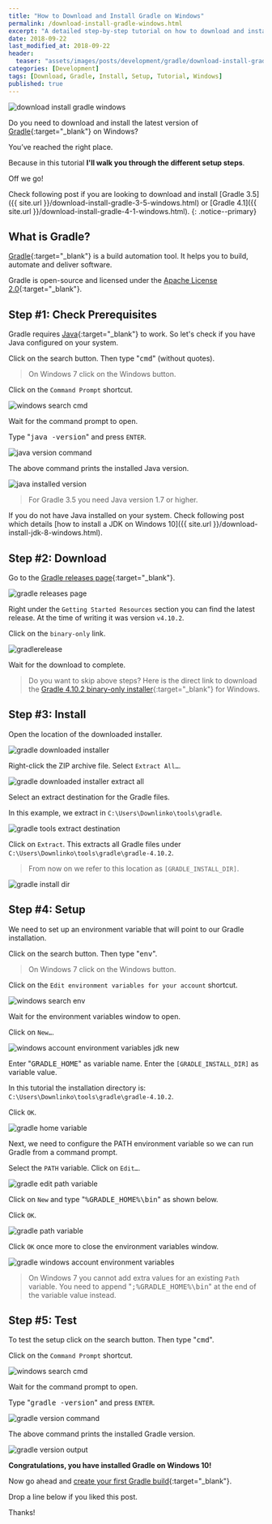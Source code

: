 ```yaml
---
title: "How to Download and Install Gradle on Windows"
permalink: /download-install-gradle-windows.html
excerpt: "A detailed step-by-step tutorial on how to download and install the latest version of Gradle on Windows 10."
date: 2018-09-22
last_modified_at: 2018-09-22
header:
  teaser: "assets/images/posts/development/gradle/download-install-gradle-windows.png"
categories: [Development]
tags: [Download, Gradle, Install, Setup, Tutorial, Windows]
published: true
---
```


<img src="{{ site.url }}/assets/images/posts/development/gradle/download-install-gradle-windows.png" alt="download install gradle windows" class="align-right title-image">

Do you need to download and install the latest version of [Gradle](https://gradle.org/){:target="_blank"} on Windows?

You’ve reached the right place.

Because in this tutorial **I'll walk you through the different setup steps**.

Off we go!

Check following post if you are looking to download and install [Gradle 3.5]({{ site.url }}/download-install-gradle-3-5-windows.html) or [Gradle 4.1]({{ site.url }}/download-install-gradle-4-1-windows.html).
{: .notice--primary}

## What is Gradle?

[Gradle](https://en.wikipedia.org/wiki/Gradle){:target="_blank"} is a build automation tool. It helps you to build, automate and deliver software.

Gradle is open-source and licensed under the [Apache License 2.0](https://github.com/gradle/gradle/blob/master/LICENSE){:target="_blank"}.

## Step #1: Check Prerequisites

Gradle requires [Java](http://www.oracle.com/technetwork/java/javase/downloads/index.html){:target="_blank"} to work. So let's check if you have Java configured on your system.

Click on the search button. Then type "<kbd>cmd</kbd>" (without quotes).

> On Windows 7 click on the Windows button.

Click on the `Command Prompt` shortcut.

<img src="{{ site.url }}/assets/images/posts/development/windows-search-cmd.png" alt="windows search cmd">

Wait for the command prompt to open.

Type "<kbd>java -version</kbd>" and press `ENTER`.

<img src="{{ site.url }}/assets/images/posts/development/java-version-command.png" alt="java version command">

The above command prints the installed Java version.

<img src="{{ site.url }}/assets/images/posts/development/java-installed-version.png" alt="java installed version">

> For Gradle 3.5 you need Java version 1.7 or higher.

If you do not have Java installed on your system. Check following post which details [how to install a JDK on Windows 10]({{ site.url }}/download-install-jdk-8-windows.html).

## Step #2: Download

Go to the [Gradle releases page](https://gradle.org/releases/){:target="_blank"}.

<img src="{{ site.url }}/assets/images/posts/development/gradle/gradle-releases-page.png" alt="gradle releases page">

Right under the `Getting Started Resources` section you can find the latest release. At the time of writing it was version `v4.10.2`.

Click on the `binary-only` link.

<img src="{{ site.url }}/assets/images/posts/development/gradle/gradle-release.png" alt="gradlerelease">

Wait for the download to complete.

> Do you want to skip above steps? Here is the direct link to download the [Gradle 4.10.2 binary-only installer](https://gradle.org/next-steps/?version=4.10.2&format=bin){:target="_blank"} for Windows.

## Step #3: Install

Open the location of the downloaded installer.

<img src="{{ site.url }}/assets/images/posts/development/gradle/gradle-downloaded-installer.png" alt="gradle downloaded installer">

Right-click the ZIP archive file. Select `Extract All…`.

<img src="{{ site.url }}/assets/images/posts/development/gradle/gradle-downloaded-installer-extract-all.png" alt="gradle downloaded installer extract all">

Select an extract destination for the Gradle files.

In this example, we extract in `C:\Users\Downlinko\tools\gradle`.

<img src="{{ site.url }}/assets/images/posts/development/gradle/gradle-extract-destination.png" alt="gradle tools extract destination">

Click on `Extract`. This extracts all Gradle files under `C:\Users\Downlinko\tools\gradle\gradle-4.10.2`.

> From now on we refer to this location as `[GRADLE_INSTALL_DIR]`.

<img src="{{ site.url }}/assets/images/posts/development/gradle/gradle-install-dir.png" alt="gradle install dir">

## Step #4: Setup

We need to set up an environment variable that will point to our Gradle installation.

Click on the search button. Then type "<kbd>env</kbd>".

> On Windows 7 click on the Windows button.

Click on the `Edit environment variables for your account` shortcut.

<img src="{{ site.url }}/assets/images/posts/development/windows-search-env.png" alt="windows search env">

Wait for the environment variables window to open.

Click on `New…`.

<img src="{{ site.url }}/assets/images/posts/development/windows-account-environment-variables-jdk-new.png" alt="windows account environment variables jdk new">

Enter "<kbd>GRADLE_HOME</kbd>" as variable name. Enter the `[GRADLE_INSTALL_DIR]` as variable value.

In this tutorial the installation directory is: `C:\Users\Downlinko\tools\gradle\gradle-4.10.2`.

Click `OK`.

<img src="{{ site.url }}/assets/images/posts/development/gradle/gradle-home-variable.png" alt="gradle home variable">

Next, we need to configure the PATH environment variable so we can run Gradle from a command prompt.

Select the `PATH` variable. Click on `Edit…`.

<img src="{{ site.url }}/assets/images/posts/development/gradle/gradle-edit-path-variable.png" alt="gradle edit path variable">

Click on `New` and type "<kbd>%GRADLE_HOME%\bin</kbd>" as shown below.

Click `OK`.

<img src="{{ site.url }}/assets/images/posts/development/gradle/gradle-path-variable.png" alt="gradle path variable">

Click `OK` once more to close the environment variables window.

<img src="{{ site.url }}/assets/images/posts/development/gradle/gradle-windows-account-environment-variables.png" alt="gradle windows account environment variables">

> On Windows 7 you cannot add extra values for an existing `Path` variable. You need to append "<kbd>;%GRADLE_HOME%\bin</kbd>" at the end of the variable value instead.

## Step #5: Test

To test the setup click on the search button. Then type "<kbd>cmd</kbd>".

Click on the `Command Prompt` shortcut.

<img src="{{ site.url }}/assets/images/posts/development/windows-search-cmd.png" alt="windows search cmd">

Wait for the command prompt to open.

Type "<kbd>gradle -version</kbd>" and press `ENTER`.

<img src="{{ site.url }}/assets/images/posts/development/gradle/gradle-version-command.png" alt="gradle version command">

The above command prints the installed Gradle version.

<img src="{{ site.url }}/assets/images/posts/development/gradle/gradle-version-output.png" alt="gradle version output">

**Congratulations, you have installed Gradle on Windows 10!**

Now go ahead and [create your first Gradle build](https://guides.gradle.org/creating-new-gradle-builds/){:target="_blank"}.

Drop a line below if you liked this post.

Thanks!
